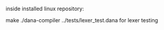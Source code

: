 inside installed linux repository:

make
./dana-compiler ../tests/lexer_test.dana    for lexer testing
